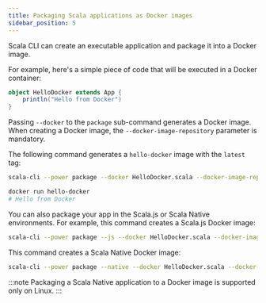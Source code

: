 ```yaml
---
title: Packaging Scala applications as Docker images
sidebar_position: 5
---
```


Scala CLI can create an executable application and package it into a Docker image.

For example, here's a simple piece of code that will be executed in a Docker container:

```scala title=HelloDocker.scala
object HelloDocker extends App {
    println("Hello from Docker")
}
```

Passing `--docker` to the `package` sub-command generates a Docker image. When creating a Docker image, the `--docker-image-repository` parameter is mandatory.

The following command generates a `hello-docker` image with the `latest` tag:

```bash
scala-cli --power package --docker HelloDocker.scala --docker-image-repository hello-docker
```

<!-- Expected:
Started building docker image with your application
docker run hello-docker:latest
-->

```bash
docker run hello-docker
# Hello from Docker
```

<!-- Expected:
Hello from Docker
-->

You can also package your app in the Scala.js or Scala Native environments.
For example, this command creates a Scala.js Docker image:

```bash
scala-cli --power package --js --docker HelloDocker.scala --docker-image-repository hello-docker
```
<!-- Expected:
Started building docker image with your application
docker run hello-docker:latest
-->

This command creates a Scala Native Docker image:

```bash ignore
scala-cli --power package --native --docker HelloDocker.scala --docker-image-repository hello-docker
```

:::note
Packaging a Scala Native application to a Docker image is supported only on Linux.
:::
